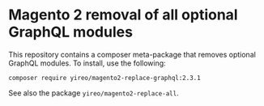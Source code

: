 # Magento 2 removal of all optional GraphQL modules
This repository contains a composer meta-package that removes optional GraphQL modules. To install, use the following:

    composer require yireo/magento2-replace-graphql:2.3.1
    
See also the package `yireo/magento2-replace-all`.
